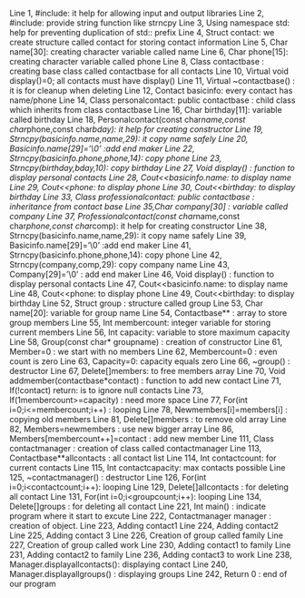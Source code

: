 Line 1, #include<iostream>: it help for allowing input and output libraries
Line 2, #include<iostream>: provide string function like strncpy
Line 3, Using namespace std: help for preventing duplication of std:: prefix 
Line 4, Struct contact: we create structure called contact for storing contact information
Line 5, Char name[30]: creating character  variable called name 
Line 6, Char phone[15]: creating character variable called phone 
Line 8, Class contactbase : creating base class called contactbase for all contacts
Line 10, Virtual void display()=0; all contacts must have display()
Line 11, Virtual 	~contactbase() : it is for cleanup when deleting
Line 12, Contact basicinfo: every contact has name/phone
Line 14, Class personalcontact: public contactbase : child class which inherits from class contactbase
Line 16, Char birthday[11]: variable called birthday 
Line 18, Personalcontact(const char*name,const char*phone,const char*bday): it help for creating constructor
Line 19, Strncpy(basicinfo.name,name,29): it copy name safely
Line 20, Basicinfo.name[29]=’\0’ :add end maker
Line 22, Strncpy(basicinfo.phone,phone,14): copy phone
Line 23, Strncpy(birthday,bday,10): copy birthday
Line 27, Void display() : function to display personal contacts
Line 28, Cout<<basicinfo.name: to display name
Line 29, Cout<<phone: to display phone
Line 30, Cout<<birthday: to display birthday
Line 33, Class professionalcontact: public contactbase : inheritance from contact base
Line 35,Char company[30] : variable called company
Line 37, Professionalcontact(const char*name,const char*phone,const char*comp): it help for creating constructor
Line 38, Strncpy(basicinfo.name,name,29): it copy name safely
Line 39, Basicinfo.name[29]=’\0’ :add end maker
Line 41, Strncpy(basicinfo.phone,phone,14): copy phone
Line 42, Strncpy(company,comp,29): copy company name
Line 43, Company[29]=’\0’ : add end maker
Line 46, Void display() : function to display personal contacts
Line 47, Cout<<basicinfo.name: to display name
Line 48, Cout<<phone: to display phone
Line 49, Cout<<birthday: to display birthday
Line 52, Struct group : structure called group
Line 53, Char name[20]: variable for group name
Line 54, Contactbase** : array to store group members
Line 55, Int membercount: integer variable for storing current members
Line 56, Int capacity: variable to store maximum capacity
Line 58, Group(const char* groupname) : creation of constructor
Line 61, Member=0 : we start with no members
Line 62, Membercount=0 : even count is zero
Line 63, Capacity=0: capacity equals zero
Line 66, ~group() : destructor
Line 67, Delete[]members: to free members array
Line 70, Void addmember(contactbase*contact) : function to add new contact
Line 71, If(!contact) return: is to ignore null contacts
Line 73, If(1membercount>=capacity) : need more space
Line 77, For(int i=0;i<=membercount;i++) : looping 
Line 78, Newmembers[i]=members[i] : copying old members
Line 81, Delete[]members : to remove old array
Line 82, Members=newmembers : use new bigger array
Line 86, Members[membercount++]=contact : add new member
Line 111, Class contactmanager : creation of class called contactmanager
Line 113, Contactbase**allcontacts : all contact list
Line 114, Int contactcount: for  current contacts
Line 115, Int contactcapacity: max contacts possible
Line 125, ~contactmanager() : destructor
Line 126, For(int i=0;i<contactcount;i++): looping
Line 129, Delete[]allcontacts : for deleting all contact
Line 131, For(int i=0;i<groupcount;i++): looping
Line 134, Delete[]groups : for deleting all contact
Line 221, Int main() : indicate program where it start to excute
Line 222, Contactmanager manager : creation of object.
Line 223, Adding contact1
Line 224, Adding contact2
Line 225, Adding contact 3
Line 226, Creation of group called family
Line 227, Creation of group called work
Line 230, Adding contact1 to family
Line 231, Adding contact2 to family
Line 236, Adding contact3 to work
Line 238, Manager.displayallcontacts(): displaying contact
Line 240, Manager.displayallgroups() : displaying groups
Line 242, Return 0 : end of our program


